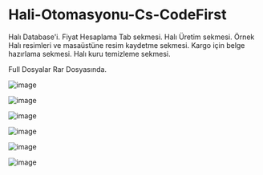 # Hali-Otomasyonu-Cs-CodeFirst
Halı Database'i. Fiyat Hesaplama Tab sekmesi. Halı Üretim sekmesi. Örnek Halı resimleri ve masaüstüne resim kaydetme sekmesi.  Kargo için belge hazırlama sekmesi. Halı kuru temizleme sekmesi. 


Full Dosyalar Rar Dosyasında. 

![image](https://user-images.githubusercontent.com/54424377/153484061-a3824819-54fc-4683-b15f-a42a8d206f15.png)

![image](https://user-images.githubusercontent.com/54424377/153484090-f5335583-109d-476d-b832-0b4d9b0592dd.png)

![image](https://user-images.githubusercontent.com/54424377/153484114-c214d4db-ce14-45da-8821-6adba08ca14b.png)

![image](https://user-images.githubusercontent.com/54424377/153484141-929c8d16-fca2-4d05-8ec5-755a033ea6c9.png)

![image](https://user-images.githubusercontent.com/54424377/153484158-0442ab32-ca5b-4674-835b-e6608dfe03d5.png)

![image](https://user-images.githubusercontent.com/54424377/153484174-8e554719-17e4-4d8c-9457-172ea758000f.png)
